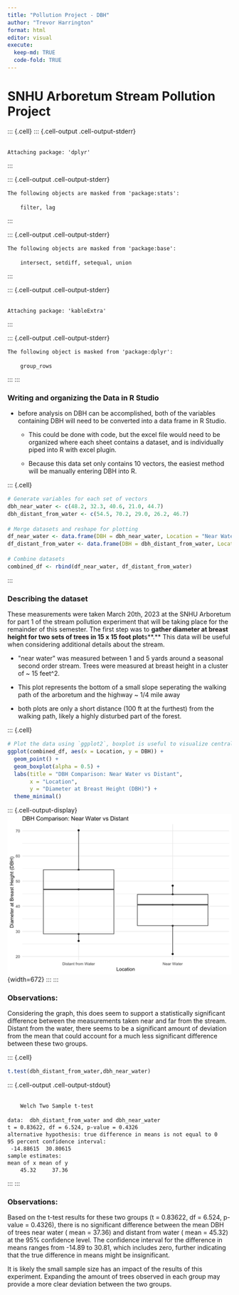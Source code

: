 ```yaml
---
title: "Pollution Project - DBH"
author: "Trevor Harrington"
format: html
editor: visual
execute: 
  keep-md: TRUE
  code-fold: TRUE
---
```




# SNHU Arboretum Stream Pollution Project


::: {.cell}
::: {.cell-output .cell-output-stderr}
```

Attaching package: 'dplyr'
```
:::

::: {.cell-output .cell-output-stderr}
```
The following objects are masked from 'package:stats':

    filter, lag
```
:::

::: {.cell-output .cell-output-stderr}
```
The following objects are masked from 'package:base':

    intersect, setdiff, setequal, union
```
:::

::: {.cell-output .cell-output-stderr}
```

Attaching package: 'kableExtra'
```
:::

::: {.cell-output .cell-output-stderr}
```
The following object is masked from 'package:dplyr':

    group_rows
```
:::
:::


### Writing and organizing the Data in R Studio

-   before analysis on DBH can be accomplished, both of the variables containing DBH will need to be converted into a data frame in R Studio.

    -   This could be done with code, but the excel file would need to be organized where each sheet contains a dataset, and is individually piped into R with excel plugin.

    -   Because this data set only contains 10 vectors, the easiest method will be manually entering DBH into R.


::: {.cell}

```{.r .cell-code}
# Generate variables for each set of vectors
dbh_near_water <- c(48.2, 32.3, 40.6, 21.0, 44.7)
dbh_distant_from_water <- c(54.5, 70.2, 29.0, 26.2, 46.7)

# Merge datasets and reshape for plotting
df_near_water <- data.frame(DBH = dbh_near_water, Location = "Near Water")
df_distant_from_water <- data.frame(DBH = dbh_distant_from_water, Location = "Distant from Water")

# Combine datasets
combined_df <- rbind(df_near_water, df_distant_from_water)
```
:::


### Describing the dataset

These measurements were taken March 20th, 2023 at the SNHU Arboretum for part 1 of the stream pollution experiment that will be taking place for the remainder of this semester. The first step was to **gather diameter at breast height for two sets of trees in 15 x 15 foot plot**s**.** This data will be useful when considering additional details about the stream.

-   "near water" was measured between 1 and 5 yards around a seasonal second order stream. Trees were measured at breast height in a cluster of \~ 15 feet\^2.

-   This plot represents the bottom of a small slope seperating the walking path of the arboretum and the highway \~ 1/4 mile away

-   both plots are only a short distance (100 ft at the furthest) from the walking path, likely a highly disturbed part of the forest.


::: {.cell}

```{.r .cell-code}
# Plot the data using `ggplot2`, boxplot is useful to visualize central tendency and spread, especially when considering categorical variables. 
ggplot(combined_df, aes(x = Location, y = DBH)) +
  geom_point() +
  geom_boxplot(alpha = 0.5) +
  labs(title = "DBH Comparison: Near Water vs Distant",
       x = "Location",
       y = "Diameter at Breast Height (DBH)") +
  theme_minimal()
```

::: {.cell-output-display}
![](Pollution-Project-Part-1_files/figure-html/unnamed-chunk-3-1.png){width=672}
:::
:::


### Observations: 

Considering the graph, this does seem to support a statistically significant difference between the measurements taken near and far from the stream. Distant from the water, there seems to be a significant amount of deviation from the mean that could account for a much less significant difference between these two groups.


::: {.cell}

```{.r .cell-code}
t.test(dbh_distant_from_water,dbh_near_water)
```

::: {.cell-output .cell-output-stdout}
```

	Welch Two Sample t-test

data:  dbh_distant_from_water and dbh_near_water
t = 0.83622, df = 6.524, p-value = 0.4326
alternative hypothesis: true difference in means is not equal to 0
95 percent confidence interval:
 -14.88615  30.80615
sample estimates:
mean of x mean of y 
    45.32     37.36 
```
:::
:::


### Observations:

Based on the t-test results for these two groups (t = 0.83622, df = 6.524, p-value = 0.4326), there is no significant difference between the mean DBH of trees near water ( mean = 37.36) and distant from water ( mean = 45.32) at the 95% confidence level. The confidence interval for the difference in means ranges from -14.89 to 30.81, which includes zero, further indicating that the true difference in means might be insignificant.

It is likely the small sample size has an impact of the results of this experiment. Expanding the amount of trees observed in each group may provide a more clear deviation between the two groups.
